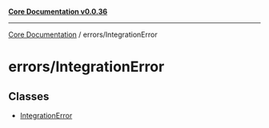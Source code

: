 [**Core Documentation v0.0.36**](../../README.md)

***

[Core Documentation](../../modules.md) / errors/IntegrationError

# errors/IntegrationError

## Classes

- [IntegrationError](classes/IntegrationError.md)
